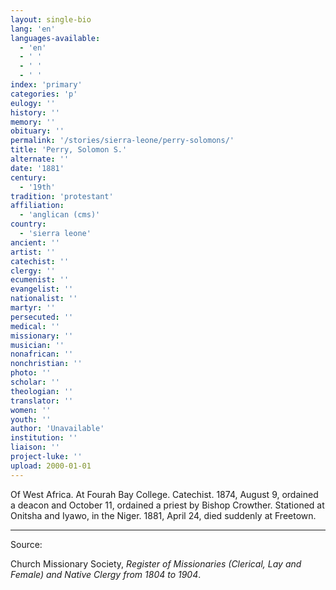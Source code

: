 ```yaml
---
layout: single-bio
lang: 'en'
languages-available:
  - 'en'
  - ' '
  - ' '
  - ' '
index: 'primary'
categories: 'p'
eulogy: ''
history: ''
memory: ''
obituary: ''
permalink: '/stories/sierra-leone/perry-solomons/'
title: 'Perry, Solomon S.'
alternate: ''
date: '1881'
century:
  - '19th'
tradition: 'protestant'
affiliation:
  - 'anglican (cms)'
country:
  - 'sierra leone'
ancient: ''
artist: ''
catechist: ''
clergy: ''
ecumenist: ''
evangelist: ''
nationalist: ''
martyr: ''
persecuted: ''
medical: ''
missionary: ''
musician: ''
nonafrican: ''
nonchristian: ''
photo: ''
scholar: ''
theologian: ''
translator: ''
women: ''
youth: ''
author: 'Unavailable'
institution: ''
liaison: ''
project-luke: ''
upload: 2000-01-01
---
```



Of West Africa.  At Fourah Bay College.  Catechist.  1874, August 9, ordained a deacon and October 11, ordained a priest by Bishop Crowther.  Stationed at Onitsha and Iyawo, in the Niger.  1881, April 24, died suddenly at Freetown.

---

Source:

Church Missionary Society, *Register of Missionaries (Clerical, Lay and Female) and Native Clergy from 1804 to 1904*.